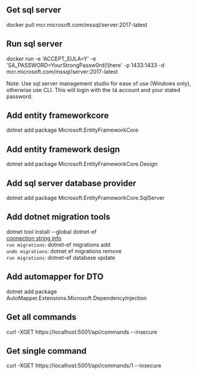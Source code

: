 ## Get sql server
docker pull mcr.microsoft.com/mssql/server:2017-latest  

## Run sql server  
docker run -e 'ACCEPT_EULA=Y' -e 'SA_PASSWORD=YourStrongPassw0rd(!)here' -p 1433:1433 -d mcr.microsoft.com/mssql/server:2017-latest

Note: Use sql server management studio for ease of use (Windows only), otherwise use CLI. This will login with the `SA` account and your stated password.

## Add entity frameworkcore
dotnet add package Microsoft.EntityFrameworkCore

## Add entity framework design
dotnet add package Microsoft.EntityFrameworkCore.Design  

## Add sql server database provider 
dotnet add package Microsoft.EntityFrameworkCore.SqlServer

## Add dotnet migration tools
dotnet tool install --global dotnet-ef  
[connection string info](https://www.connectionstrings.com/sql-server-2017/)  
`run migrations`: dotnet-ef migrations add <nameOfMigration>  
`undo migrations`: dotnet ef migrations remove  
`run migrations`: dotnet-ef database update  

## Add automapper for DTO
dotnet add package AutoMapper.Extensions.Microsoft.DependencyInjection

## Get all commands
curl -XGET https://localhost:5001/api/commands --insecure  

## Get single command
curl -XGET https://localhost:5001/api/commands/1 --insecure  